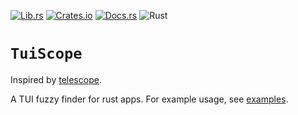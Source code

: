 [![Lib.rs](https://img.shields.io/badge/Lib.rs-*-84f)](https://lib.rs/crates/tuiscope)
[![Crates.io](https://img.shields.io/crates/v/tuiscope)](https://crates.io/crates/tuiscope)
[![Docs.rs](https://docs.rs/tuiscope/badge.svg)](https://docs.rs/tuiscope)
![Rust](https://github.com/olidacombe/tuiscope/actions/workflows/main.yml/badge.svg)

# `TuiScope`

<!-- cargo-rdme start -->

Inspired by [telescope](https://github.com/nvim-telescope/telescope.nvim).

A TUI fuzzy finder for rust apps. For example usage, see [examples](https://github.com/olidacombe/tuiscope/tree/main/examples).

<!-- cargo-rdme end -->
